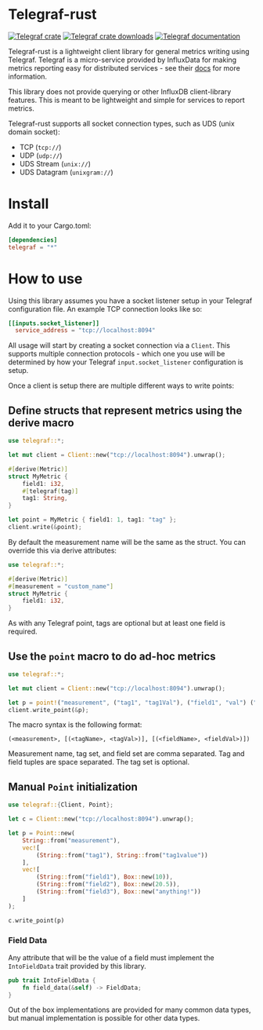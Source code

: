 # Telegraf-rust

[![Telegraf crate](https://img.shields.io/crates/v/telegraf.svg)](https://crates.io/crates/telegraf)
[![Telegraf crate downloads](https://img.shields.io/crates/d/telegraf)](https://crates.io/crates/telegraf)
[![Telegraf documentation](https://docs.rs/telegraf/badge.svg)](https://docs.rs/telegraf)

Telegraf-rust is a lightweight client library for general metrics writing using Telegraf. Telegraf is a micro-service provided
by InfluxData for making metrics reporting easy for distributed services - see their [docs](https://docs.influxdata.com/telegraf/v1.13/introduction/installation/) for more information.

This library does not provide querying or other InfluxDB client-library features. This is meant to be lightweight and simple for services to report metrics.

Telegraf-rust supports all socket connection types, such as UDS (unix domain socket):
- TCP (`tcp://`)
- UDP (`udp://`)
- UDS Stream (`unix://`)
- UDS Datagram (`unixgram://`)

# Install

Add it to your Cargo.toml:

```toml
[dependencies]
telegraf = "*"
```

# How to use

Using this library assumes you have a socket listener setup in your Telegraf configuration file. An example TCP connection looks like so:

```toml
[[inputs.socket_listener]]
  service_address = "tcp://localhost:8094"
```

All usage will start by creating a socket connection via a `Client`. This supports multiple connection protocols - which one you use will be determined by how your Telegraf `input.socket_listener` configuration is setup. 

Once a client is setup there are multiple different ways to write points:

## Define structs that represent metrics using the derive macro

```rust
use telegraf::*;

let mut client = Client::new("tcp://localhost:8094").unwrap();

#[derive(Metric)]
struct MyMetric {
    field1: i32,
    #[telegraf(tag)]
    tag1: String,
}

let point = MyMetric { field1: 1, tag1: "tag" };
client.write(&point);
```

By default the measurement name will be the same as the struct. You can override this via derive attributes:

```rust
use telegraf::*;

#[derive(Metric)]
#[measurement = "custom_name"]
struct MyMetric {
    field1: i32,
}
```

As with any Telegraf point, tags are optional but at least one field is required.

## Use the `point` macro to do ad-hoc metrics

```rust
use telegraf::*;

let mut client = Client::new("tcp://localhost:8094").unwrap();

let p = point!("measurement", ("tag1", "tag1Val"), ("field1", "val") ("field2", 10));
client.write_point(&p);
```

The macro syntax is the following format:

```
(<measurement>, [(<tagName>, <tagVal>)], [(<fieldName>, <fieldVal>)])
```

Measurement name, tag set, and field set are comma separated. Tag and field tuples are space separated. The tag set is optional.

## Manual `Point` initialization

```rust
use telegraf::{Client, Point};

let c = Client::new("tcp://localhost:8094").unwrap();

let p = Point::new(
    String::from("measurement"),
    vec![
        (String::from("tag1"), String::from("tag1value"))
    ],
    vec![
        (String::from("field1"), Box::new(10)),
        (String::from("field2"), Box::new(20.5)),
        (String::from("field3"), Box::new("anything!"))
    ]
);

c.write_point(p)
```

### Field Data

Any attribute that will be the value of a field must implement the `IntoFieldData` trait provided by this library.

```rust
pub trait IntoFieldData {
    fn field_data(&self) -> FieldData;
}
```

Out of the box implementations are provided for many common data types, but manual implementation is possible for other data types.
